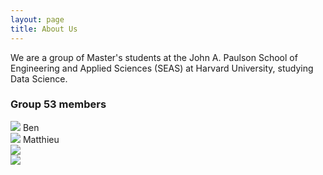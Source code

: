 ```yaml
---
layout: page
title: About Us
---
```


We are a group of Master's students at the John A. Paulson School of Engineering and Applied Sciences (SEAS) at Harvard University, studying Data Science.

### Group 53 members

<div class="im-container">    
    <img src="/twitter-polling/assets/img/ben.jpg" class="img-circle">
    Ben
</div>
<div>
    <img src="/twitter-polling/assets/img/matthieu.jpeg" class="img-circle">
    Matthieu
</div>
<div>
    <img src="/twitter-polling/assets/img/dimitris.jpeg" class="img-circle">
</div>
<div>
    <img src="/twitter-polling/assets/img/will.jpeg" class="img-circle">
</div>


